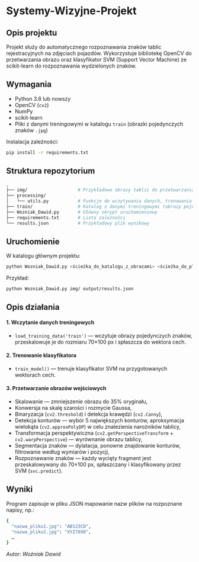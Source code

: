 # Systemy-Wizyjne-Projekt

## Opis projektu
Projekt służy do automatycznego rozpoznawania znaków tablic rejestracyjnych na zdjęciach pojazdów. Wykorzystuje bibliotekę OpenCV do przetwarzania obrazu oraz klasyfikator SVM (Support Vector Machine) ze scikit-learn do rozpoznawania wydzielonych znaków.

## Wymagania
- Python 3.8 lub nowszy  
- OpenCV (`cv2`)  
- NumPy  
- scikit-learn  
- Pliki z danymi treningowymi w katalogu `train` (obrazki pojedynczych znaków `.jpg`)  

Instalacja zależności:
```bash
pip install -r requirements.txt
```

## Struktura repozytorium
```graphql
.
├── img/                   # Przykładowe obrazy tablic do przetwarzania
├── processing/
│   └── utils.py           # Funkcje do wczytywania danych, trenowania i przetwarzania obrazu
├── train/                 # Katalog z danymi treningowymi (obrazy pojedynczych znaków)
├── Wozniak_Dawid.py       # Główny skrypt uruchomieniowy
├── requirements.txt       # Lista zależności
└── results.json           # Przykładowy plik wynikowy
```

## Uruchomienie

W katalogu głównym projektu:
```bash
python Wozniak_Dawid.py <ścieżka_do_katalogu_z_obrazami> <ścieżka_do_pliku_wyników.json>
```
Przykład:
```bash
python Wozniak_Dawid.py img/ output/results.json
```

## Opis działania

#### 1. Wczytanie danych treningowych
- ```load_training_data('train')``` — wczytuje obrazy pojedynczych znaków, przeskalowuje je do rozmiaru 70×100 px i spłaszcza do wektora cech.

#### 2. Trenowanie klasyfikatora
- ```train_model()``` — trenuje klasyfikator SVM na przygotowanych wektorach cech.

#### 3. Przetwarzanie obrazów wejściowych
- Skalowanie — zmniejszenie obrazu do 35% oryginału,
- Konwersja na skalę szarości i rozmycie Gaussa,
- Binaryzacja (```cv2.threshold```) i detekcja krawędzi (```cv2.Canny```),
- Detekcja konturów — wybór 5 największych konturów, aproksymacja wielokąta (```cv2.approxPolyDP```) w celu znalezienia narożników tablicy,
- Transformacja perspektywiczna (```cv2.getPerspectiveTransform``` + ```cv2.warpPerspective```) — wyrównanie obrazu tablicy,
- Segmentacja znaków — dylatacja, ponowne znajdowanie konturów, filtrowanie według wymiarów i pozycji,
- Rozpoznawanie znaków — każdy wycięty fragment jest przeskalowywany do 70×100 px, spłaszczany i klasyfikowany przez SVM (```svc.predict```).

## Wyniki
Program zapisuje w pliku JSON mapowanie nazw plików na rozpoznane napisy, np.:
```bash
{
  "nazwa_pliku1.jpg": "AB123CD",
  "nazwa_pliku2.jpg": "XYZ7890",
  …
}
```

*Autor: Woźniak Dawid*